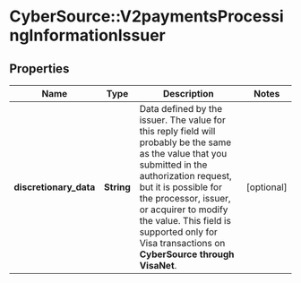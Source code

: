 # CyberSource::V2paymentsProcessingInformationIssuer

## Properties
Name | Type | Description | Notes
------------ | ------------- | ------------- | -------------
**discretionary_data** | **String** | Data defined by the issuer. The value for this reply field will probably be the same as the value that you submitted in the authorization request, but it is possible for the processor, issuer, or acquirer to modify the value.  This field is supported only for Visa transactions on **CyberSource through VisaNet**.  | [optional] 


